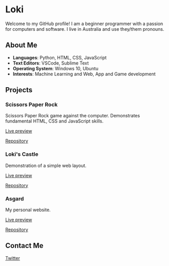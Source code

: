 # Loki

Welcome to my GitHub profile! I am a beginner programmer with a passion for computers and software. I live in Australia and use they/them pronouns.

## About Me
- **Languages**: Python, HTML, CSS, JavaScript
- **Text Editors**: VSCode, Sublime Text
- **Operating System**: Windows 10, Ubuntu
- **Interests**: Machine Learning and Web, App and Game development

## Projects
### Scissors Paper Rock
Scissors Paper Rock game against the computer. Demonstrates fundamental HTML, CSS and JavaScript skills.

[Live preview](https://lokiaus.github.io/odin-rockpaperscissors/)

[Repository](https://github.com/lokiaus/odin-rockpaperscissors)

### Loki's Castle
Demonstration of a simple web layout.

[Live preview](https://lokiaus.github.io/lokis_castle/)

[Repository](https://github.com/lokiaus/lokis_castle)

### Asgard
My personal website.

[Live preview](https://lokiaus.github.io/lokiaus/)

[Repository](https://github.com/lokiaus/lokiaus)

## Contact Me

[Twitter](https://twitter.com/lokiaus/)
